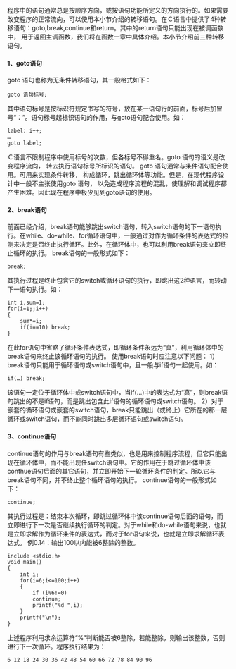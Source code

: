 程序中的语句通常总是按顺序方向，或按语句功能所定义的方向执行的。如果需要改变程序的正常流向，可以使用本小节介绍的转移语句。在Ｃ语言中提供了4种转移语句：goto,break,continue和return。其中的return语句只能出现在被调函数中， 用于返回主调函数，我们将在函数一章中具体介绍。本小节介绍前三种转移语句。
#### 1、goto语句
goto 语句也称为无条件转移语句，其一般格式如下：
```  
goto 语句标号;
```
其中语句标号是按标识符规定书写的符号，放在某一语句行的前面，标号后加冒号“：”。语句标号起标识语句的作用，与goto语句配合使用。如：
```  
label: i++;
…
goto label;
```
Ｃ语言不限制程序中使用标号的次数，但各标号不得重名。goto 语句的语义是改变程序流向， 转去执行语句标号所标识的语句。
goto 语句通常与条件语句配合使用。可用来实现条件转移， 构成循环，跳出循环体等功能。但是，在现代程序设计中一般不主张使用goto 语句， 以免造成程序流程的混乱，使理解和调试程序都产生困难。因此现在程序中极少见到goto语句的使用。
#### 2、break语句
前面已经介绍，break语句能够跳出switch语句，转入switch语句的下一语句执行。在while、do-while、for循环语句中，一般通过对作为循环条件的表达式的检测来决定是否终止执行循环。此外，在循环体中，也可以利用break语句来立即终止循环的执行。
break语句的一般形式如下：
```  
break;
```
其执行过程是终止包含它的switch或循环语句的执行，即跳出这2种语言，而转动下一语句执行。如：
```  
int i,sum=1;
for(i=1;;i++)
{
	sum*=i;
	if(i==10) break;
}
```
在此for语句中省略了循环条件表达式，即循环条件永远为“真”，利用循环体中的break语句来终止该循环语句的执行。
使用break语句时应注意以下问题：
1）break语句只能用于循环语句或switch语句中，且一般与if语句一起使用。如：
```  
if(…) break;
```
该语句一定位于循环体中或switch语句中，当if(…)中的表达式为“真”，则break语句跳出的不是if语句，而是跳出包含此if语句的循环语句或switch语句。
2）对于嵌套的循环语句或嵌套的switch语句，break只能跳出（或终止）它所在的那一层循环或switch语句，而不能同时跳出多层循环语句或switch语句。
#### 3、continue语句
continue语句的作用与break语句有些类似，也是用来控制程序流程，但它只能出现在循环体中，而不能出现任switch语句中。它的作用在于跳过循环体中该conthue语句后面的其它语句，并立即开始下一轮循环条件的判定。所以它与break语句不同，并不终止整个循环语句的执行。
continue语句的一般形式如下：
```  
continue;
```
其执行过程是：结束本次循环，即跳过循环体中该continue语句后面的语句，而立即进行下一次是否继续执行循环的判定。对于while和do-while语句来说，也就是立即求解作为循环条件的表达式，而对于for语句来说，也就是立即求解循环表达式。
例0.14：输出100以内能被6整除的整数。
```  
include <stdio.h>
void main()
{
	int i;
	for(i=6;i<=100;i++)
	{
		if (i%6!=0)
		continue;
		printf("%d ",i);
	}
	printf("\n");
}
```
上述程序利用求余运算符“%”判断能否被6整除，若能整除，则输出该整数，否则进行下一次循环。程序执行结果为：
```  
6 12 18 24 30 36 42 48 54 60 66 72 78 84 90 96
```